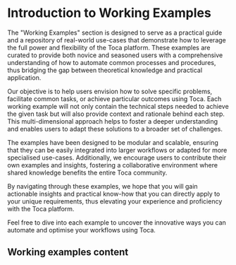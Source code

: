 # Introduction to Working Examples

The "Working Examples" section is designed to serve as a practical guide and a repository of real-world use-cases that demonstrate how to leverage the full power and flexibility of the Toca platform. These examples are curated to provide both novice and seasoned users with a comprehensive understanding of how to automate common processes and procedures, thus bridging the gap between theoretical knowledge and practical application.

Our objective is to help users envision how to solve specific problems, facilitate common tasks, or achieve particular outcomes using Toca. Each working example will not only contain the technical steps needed to achieve the given task but will also provide context and rationale behind each step. This multi-dimensional approach helps to foster a deeper understanding and enables users to adapt these solutions to a broader set of challenges.

The examples have been designed to be modular and scalable, ensuring that they can be easily integrated into larger workflows or adapted for more specialised use-cases. Additionally, we encourage users to contribute their own examples and insights, fostering a collaborative environment where shared knowledge benefits the entire Toca community.

By navigating through these examples, we hope that you will gain actionable insights and practical know-how that you can directly apply to your unique requirements, thus elevating your experience and proficiency with the Toca platform.

Feel free to dive into each example to uncover the innovative ways you can automate and optimise your workflows using Toca.

## Working examples content

